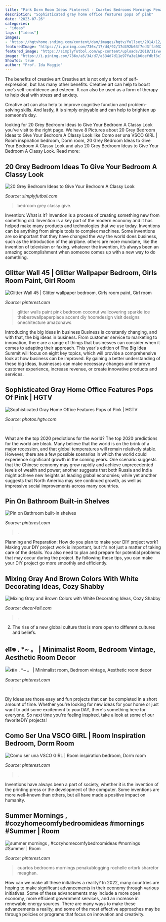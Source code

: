 ```yaml
---
title: "Pink Dorm Room Ideas Pinterest - Cuartos Bedrooms Mornings Penakublogging Rochelle Ortork Sharefor Meaghan"
description: "Sophisticated gray home office features pops of pink"
date: "2023-07-26"
categories:
- "ideas"
tags: ["ideas"]
images:
- "https://hgtvhome.sndimg.com/content/dam/images/hgtv/fullset/2014/12/9/0/Baker-Design-Group_Pops-of-Pink-Home-Office_Wide.jpg.rend.hgtvcom.616.924.suffix/1418141406343.jpeg"
featuredImage: "https://i.pinimg.com/736x/17/d4/92/17d492b63f7ed3ffa932e3fb12400b2a.jpg"
featured_image: "https://simplyfutbol.com/wp-content/uploads/2018/11/word-image-203.jpeg"
image: "https://i.pinimg.com/736x/a5/34/d7/a534d7d11e97fa3e1b6cefdbf3c74191.jpg"
ShowToc: true
author: "Prof. Ida Maggio"
---
```



The benefits of creative art
Creative art is not only a form of self-expression, but has many other benefits.
Creative art can help to boost one’s self-confidence and esteem. It can also be used as a form of therapy to help deal with stress and anxiety.

Creative art can also help to improve cognitive function and problem-solving skills. And lastly, it is simply enjoyable and can help to brighten up someone’s day.

	

		
looking for 20 Grey Bedroom Ideas to Give Your Bedroom A Classy Look you've visit to the right page. We have 8 Pictures about 20 Grey Bedroom Ideas to Give Your Bedroom A Classy Look like Como ser una VSCO GIRL | Room inspiration bedroom, Dorm room, 20 Grey Bedroom Ideas to Give Your Bedroom A Classy Look and also 20 Grey Bedroom Ideas to Give Your Bedroom A Classy Look. Read more:
		
    
## 20 Grey Bedroom Ideas To Give Your Bedroom A Classy Look

<img loading=lazy src="https://simplyfutbol.com/wp-content/uploads/2018/11/word-image-203.jpeg" onerror="this.onerror=null;this.src='https://tse1.mm.bing.net/th?id=OIP.Awoao_MUY5D-nAhwpNwGVgHaLk&amp;pid=15.1';" alt="20 Grey Bedroom Ideas to Give Your Bedroom A Classy Look">

_Source: simplyfutbol.com_

>bedroom grey classy give. 

	

Invention: What is it?
Invention is a process of creating something new from something old. Invention is a key part of the modern economy and it has helped make many products and technologies that we use today. Inventions can be anything from simple tools to complex machines. Some inventions are so important that they have changed the way the world does business, such as the introduction of the airplane. others are more mundane, like the invention of television or faxing. whatever the invention, it’s always been an amazing accomplishment when someone comes up with a new way to do something.

    
## Glitter Wall 45 | Glitter Wallpaper Bedroom, Girls Room Paint, Girl Room

<img loading=lazy src="https://i.pinimg.com/736x/9a/47/b9/9a47b91c020902fce2ad1156c57530e0.jpg" onerror="this.onerror=null;this.src='https://tse1.mm.bing.net/th?id=OIP.YM5CgJuTljo67eifSeAoQwHaJ4&amp;pid=15.1';" alt="Glitter Wall 45 | Glitter wallpaper bedroom, Girls room paint, Girl room">

_Source: pinterest.com_

>glitter walls paint pink bedroom coconut wallcovering sparkle ice thebestwallpaperplace accent diy hoomdesign visit designs onechitecture amazonaws. 

	

Introducing the big ideas in business
Business is constantly changing, and with that, the big ideas in business. From customer service to marketing to innovation, there are a range of things that businesses can consider when it comes to adapting their approach. 
This year's edition of The Big Idea Summit will focus on eight key topics, which will provide a comprehensive look at how business can be improved. By gaining a better understanding of these big ideas, businesses can make necessary changes and improve customer experience, increase revenue, or create innovative products and services.

    
## Sophisticated Gray Home Office Features Pops Of Pink | HGTV

<img loading=lazy src="https://hgtvhome.sndimg.com/content/dam/images/hgtv/fullset/2014/12/9/0/Baker-Design-Group_Pops-of-Pink-Home-Office_Wide.jpg.rend.hgtvcom.616.924.suffix/1418141406343.jpeg" onerror="this.onerror=null;this.src='https://tse2.mm.bing.net/th?id=OIP.0KI3uiwm2n4hO9yTeQie2gHaLH&amp;pid=15.1';" alt="Sophisticated Gray Home Office Features Pops of Pink | HGTV">

_Source: photos.hgtv.com_

>. 

	

What are the top 2020 predictions for the world?
The top 2020 predictions for the world are bleak. Many believe that the world is on the brink of a major recession, and that global temperatures will remain relatively stable. However, there are a few possible scenarios in which the world could experience significant growth in the coming years. One scenario suggests that the Chinese economy may grow rapidly and achieve unprecedented levels of wealth and power; another suggests that both Russia and India might achieve new heights as leading global economies; while yet another suggests that North America may see continued growth, as well as impressive social improvements across many countries.

    
## Pin On Bathroom Built-in Shelves

<img loading=lazy src="https://i.pinimg.com/736x/17/d4/92/17d492b63f7ed3ffa932e3fb12400b2a.jpg" onerror="this.onerror=null;this.src='https://tse2.mm.bing.net/th?id=OIP.w_zMlVHd7F6ATvkzs33AqAHaLG&amp;pid=15.1';" alt="Pin on Bathroom built-in shelves">

_Source: pinterest.com_

>. 

	

Planning and Preparation: How do you plan to make your DIY project work?
Making your DIY project work is important, but it's not just a matter of taking care of the details. You also need to plan and prepare for potential problems that may occur during the project. By following these tips, you can make your DIY project go more smoothly and efficiently.

    
## Mixing Gray And Brown Colors With White Decorating Ideas, Cozy Shabby

<img loading=lazy src="https://decor4all.com/wp-content/uploads/2015/07/shabby-chic-ideas-vintage-style-13.jpg" onerror="this.onerror=null;this.src='https://tse4.mm.bing.net/th?id=OIP.ZaVv5DIX_WuPl_QrBjOVqwHaJ3&amp;pid=15.1';" alt="Mixing Gray and Brown Colors with White Decorating Ideas, Cozy Shabby">

_Source: decor4all.com_

>. 

	

2. The rise of a new global culture that is more open to different cultures and beliefs. 

    
## 𝖊𝖑𝖑𖦹 . *~ 。 | Minimalist Room, Bedroom Vintage, Aesthetic Room Decor

<img loading=lazy src="https://i.pinimg.com/736x/55/50/ff/5550ffd411d2dc7220d9ed85e90b2285.jpg" onerror="this.onerror=null;this.src='https://tse2.mm.bing.net/th?id=OIP.DqYCjhSOZpEaYUG4MiOJNgHaNL&amp;pid=15.1';" alt="𝖊𝖑𝖑𖦹 . *~ 。 | Minimalist room, Bedroom vintage, Aesthetic room decor">

_Source: pinterest.com_

>. 

	

Diy Ideas are those easy and fun projects that can be completed in a short amount of time. Whether you're looking for new ideas for your home or just want to add some excitement to yourDAY, there's something here for everyone. So next time you're feeling inspired, take a look at some of our favoriteDIY projects!

    
## Como Ser Una VSCO GIRL | Room Inspiration Bedroom, Dorm Room

<img loading=lazy src="https://i.pinimg.com/736x/a5/34/d7/a534d7d11e97fa3e1b6cefdbf3c74191.jpg" onerror="this.onerror=null;this.src='https://tse2.mm.bing.net/th?id=OIP.aCTODW5hxbliqM9H__6UZAHaJ3&amp;pid=15.1';" alt="Como ser una VSCO GIRL | Room inspiration bedroom, Dorm room">

_Source: pinterest.com_

>. 

	

Inventions have always been a part of society, whether it is the invention of the printing press or the development of the computer. Some inventions are more well-known than others, but all have made a positive impact on humanity.

    
## Summer Mornings , #cozyhomecomfybedroomideas #mornings #Summer | Room

<img loading=lazy src="https://i.pinimg.com/736x/e1/65/da/e165daf12ae0ac40aab530b8daace414.jpg" onerror="this.onerror=null;this.src='https://tse4.mm.bing.net/th?id=OIP.XaTl4meITADW7fWZFoZjUAHaJ3&amp;pid=15.1';" alt="summer mornings , #cozyhomecomfybedroomideas #mornings #Summer | Room">

_Source: pinterest.com_

>cuartos bedrooms mornings penakublogging rochelle ortork sharefor meaghan. 

	

How can we make all these initiatives a reality?
In 2022, many countries are hoping to make significant advancements in their economy through various initiatives. Some of these advancements may include a more open economy, more efficient government services, and an increase in renewable energy sources. There are many ways to make these advancements a reality, and some of the most effective approaches may be through policies or programs that focus on innovation and creativity.

